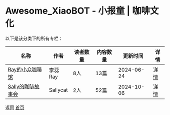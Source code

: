 # Awesome_XiaoBOT - 小报童 | 咖啡文化

以下是该分类下的所有专栏：

| 名称 | 作者 | 读者数量 | 内容数量 | 更新时间 | 详情 |
|------|------|----------|----------|----------|------|
| [Ray的小众咖啡馆](https://xiaobot.net/p/lirui6204?refer=0b133df9-27dc-423b-8101-639049001c13) | 李蕊Ray | 8人 | 13篇 |  2024-06-24 | [详情](data/lirui6204.md) |
| [Sally的咖啡故事会](https://xiaobot.net/p/jjmmmakemoney?refer=0b133df9-27dc-423b-8101-639049001c13) | Sallycat | 2人 | 52篇 |  2024-10-06 | [详情](data/jjmmmakemoney.md) |


返回 [首页](../README.md)
